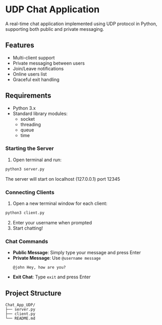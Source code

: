 # UDP Chat Application

A real-time chat application implemented using UDP protocol in Python, supporting both public and private messaging.

## Features

- Multi-client support
- Private messaging between users
- Join/Leave notifications
- Online users list
- Graceful exit handling

## Requirements

- Python 3.x
- Standard library modules:
  - socket
  - threading
  - queue
  - time


### Starting the Server

1. Open terminal and run:
```bash
python3 server.py
```
The server will start on localhost (127.0.0.1) port 12345

### Connecting Clients

1. Open a new terminal window for each client:
```bash
python3 client.py
```
2. Enter your username when prompted
3. Start chatting!

### Chat Commands

- **Public Message**: Simply type your message and press Enter
- **Private Message**: Use `@username message`
  ```
  @john Hey, how are you?
  ```
- **Exit Chat**: Type `exit` and press Enter

## Project Structure

```
Chat_App_UDP/
├── server.py      
├── client.py      
└── README.md      
```